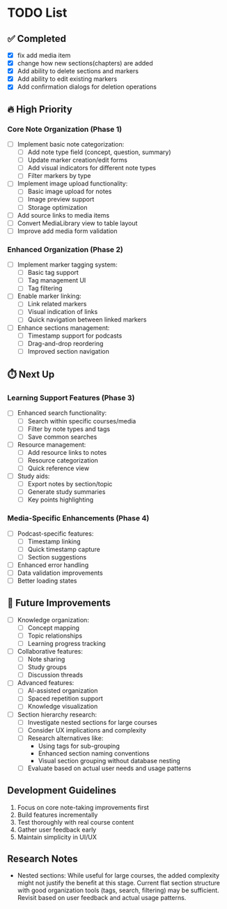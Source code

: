 # TODO List

## ✅ Completed
- [x] fix add media item
- [x] change how new sections(chapters) are added
- [x] Add ability to delete sections and markers
- [x] Add ability to edit existing markers
- [x] Add confirmation dialogs for deletion operations

## 🔥 High Priority

### Core Note Organization (Phase 1)
- [ ] Implement basic note categorization:
  - [ ] Add note type field (concept, question, summary)
  - [ ] Update marker creation/edit forms
  - [ ] Add visual indicators for different note types
  - [ ] Filter markers by type
- [ ] Implement image upload functionality:
  - [ ] Basic image upload for notes
  - [ ] Image preview support
  - [ ] Storage optimization
- [ ] Add source links to media items
- [ ] Convert MediaLibrary view to table layout
- [ ] Improve add media form validation

### Enhanced Organization (Phase 2)
- [ ] Implement marker tagging system:
  - [ ] Basic tag support
  - [ ] Tag management UI
  - [ ] Tag filtering
- [ ] Enable marker linking:
  - [ ] Link related markers
  - [ ] Visual indication of links
  - [ ] Quick navigation between linked markers
- [ ] Enhance sections management:
  - [ ] Timestamp support for podcasts
  - [ ] Drag-and-drop reordering
  - [ ] Improved section navigation

## ⏱️ Next Up

### Learning Support Features (Phase 3)
- [ ] Enhanced search functionality:
  - [ ] Search within specific courses/media
  - [ ] Filter by note types and tags
  - [ ] Save common searches
- [ ] Resource management:
  - [ ] Add resource links to notes
  - [ ] Resource categorization
  - [ ] Quick reference view
- [ ] Study aids:
  - [ ] Export notes by section/topic
  - [ ] Generate study summaries
  - [ ] Key points highlighting

### Media-Specific Enhancements (Phase 4)
- [ ] Podcast-specific features:
  - [ ] Timestamp linking
  - [ ] Quick timestamp capture
  - [ ] Section suggestions
- [ ] Enhanced error handling
- [ ] Data validation improvements
- [ ] Better loading states

## 🎯 Future Improvements
- [ ] Knowledge organization:
  - [ ] Concept mapping
  - [ ] Topic relationships
  - [ ] Learning progress tracking
- [ ] Collaborative features:
  - [ ] Note sharing
  - [ ] Study groups
  - [ ] Discussion threads
- [ ] Advanced features:
  - [ ] AI-assisted organization
  - [ ] Spaced repetition support
  - [ ] Knowledge visualization
- [ ] Section hierarchy research:
  - [ ] Investigate nested sections for large courses
  - [ ] Consider UX implications and complexity
  - [ ] Research alternatives like:
    - Using tags for sub-grouping
    - Enhanced section naming conventions
    - Visual section grouping without database nesting
  - [ ] Evaluate based on actual user needs and usage patterns

## Development Guidelines
1. Focus on core note-taking improvements first
2. Build features incrementally
3. Test thoroughly with real course content
4. Gather user feedback early
5. Maintain simplicity in UI/UX

## Research Notes
- Nested sections: While useful for large courses, the added complexity might not justify the benefit at this stage. Current flat section structure with good organization tools (tags, search, filtering) may be sufficient. Revisit based on user feedback and actual usage patterns.
